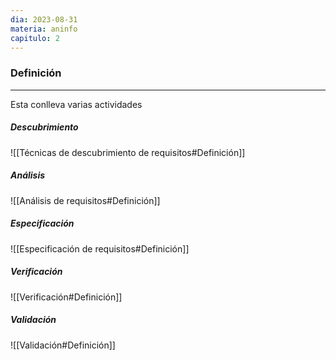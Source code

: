 ```yaml
---
dia: 2023-08-31
materia: aninfo
capitulo: 2
---
```

### Definición
---
Esta conlleva varias actividades

##### Descubrimiento
![[Técnicas de descubrimiento de requisitos#Definición]]

##### Análisis
![[Análisis de requisitos#Definición]]

##### Especificación
![[Especificación de requisitos#Definición]]

##### Verificación
![[Verificación#Definición]]

##### Validación
![[Validación#Definición]]
